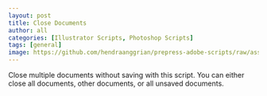 ```yaml
---
layout: post
title: Close Documents
author: all
categories: [Illustrator Scripts, Photoshop Scripts]
tags: [general]
image: https://github.com/hendraanggrian/prepress-adobe-scripts/raw/assets/screenshots/all_documents_close.png
---
```


Close multiple documents without saving with this script.
You can either close all documents, other documents, or all unsaved documents.

